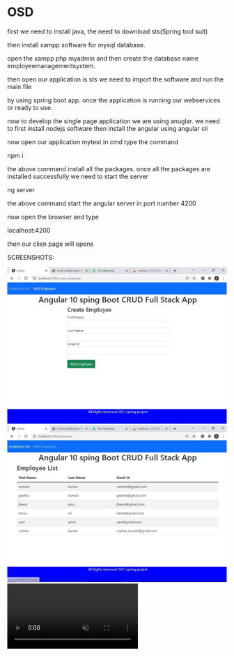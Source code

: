 # OSD


first we need to install java, the need to download sts(Spring tool suit)

then install xampp software for mysql database.

open the xampp php myadmin and then create the database name employeemanagementsystem.

then open our application is sts we need to import the software and run the main file

by using spring boot app.
once the application is running our webservices or ready to use.

now to develop the single page application we are using anuglar.
we need to first install nodejs software
then install the angular using angular cli

now open our application mytest in cmd type the command

npm i 

the above command install all the packages.
once all the packages are installed successfully we need to start the server

ng server

the above command start the angular server in port number 4200

now open the browser and type

localhost:4200

then our clien page will opens

SCREENSHOTS:

<img src="screenshot-0.jpeg" alt="screenshot" style="max-width: 100%;">

<img src="screenshot-1.jpeg" alt="screenshot" style="max-width: 100%;">



<video src="https://github.com/Vyshnaviiii/OSD/blob/main/oosd execution.mp4" controls="controls" muted="muted" class="d-block rounded-bottom-2 width-fit" style="max-height:640px;">
  </video>
